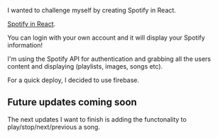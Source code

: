I wanted to challenge myself by creating Spotify in React.

[Spotify in React](https://spotify-b596f.web.app).

You can login with your own account and it will display your Spotify information!

I'm using the Spotify API for authentication and grabbing all the users content and displaying (playlists, images, songs etc).

For a quick deploy, I decided to use firebase.

## Future updates coming soon

The next updates I want to finish is adding the functonality to play/stop/next/previous a song.

